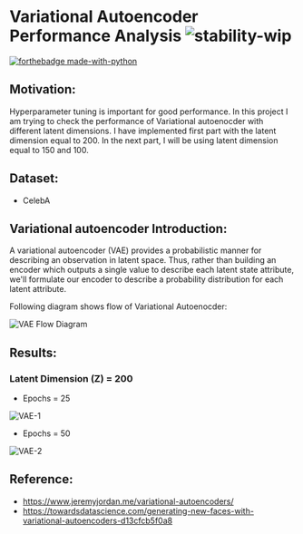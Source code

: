 # Variational Autoencoder Performance Analysis ![stability-wip](https://img.shields.io/badge/stability-work_in_progress-lightgrey.svg)
[![forthebadge made-with-python](http://ForTheBadge.com/images/badges/made-with-python.svg)](https://www.python.org/)


## Motivation:

Hyperparameter tuning is important for good performance. In this project I am trying to check the performance of Variational autoenocder with different latent dimensions.
I have implemented first part with the latent dimension equal to 200. In the next part, I will be using latent dimension equal to 150 and 100.  

## Dataset:

* CelebA

## Variational autoencoder Introduction:

A variational autoencoder (VAE) provides a probabilistic manner for describing an observation in latent space.
Thus, rather than building an encoder which outputs a single value to describe each latent state attribute, we'll formulate our encoder to
describe a probability distribution for each latent attribute.

Following diagram shows flow of Variational Autoenocder:

![VAE Flow Diagram](https://github.com/ShrideviReddy/VAE-Performance/blob/master/results/VAE-model.PNG)

## Results:

### Latent Dimension (Z) = 200
* Epochs = 25

![VAE-1](https://github.com/ShrideviReddy/VAE-Performance/blob/master/results/VAE-25%20epochs.PNG)

* Epochs = 50

![VAE-2](https://github.com/ShrideviReddy/VAE-Performance/blob/master/results/VAE-50%20epochs.PNG)

## Reference:
* https://www.jeremyjordan.me/variational-autoencoders/
* https://towardsdatascience.com/generating-new-faces-with-variational-autoencoders-d13cfcb5f0a8

